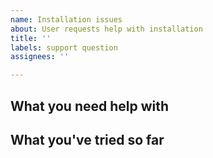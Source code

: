 ```yaml
---
name: Installation issues
about: User requests help with installation
title: ''
labels: support question
assignees: ''

---
```


## What you need help with


## What you've tried so far
